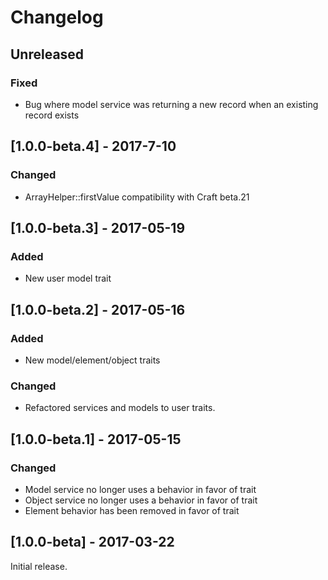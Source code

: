Changelog
=========

## Unreleased
### Fixed
- Bug where model service was returning a new record when an existing record exists

## [1.0.0-beta.4] - 2017-7-10
### Changed
- ArrayHelper::firstValue compatibility with Craft beta.21

## [1.0.0-beta.3] - 2017-05-19
### Added
- New user model trait
 
## [1.0.0-beta.2] - 2017-05-16
### Added
- New model/element/object traits
 
### Changed
- Refactored services and models to user traits.
 
## [1.0.0-beta.1] - 2017-05-15

### Changed
- Model service no longer uses a behavior in favor of trait
- Object service no longer uses a behavior in favor of trait
- Element behavior has been removed in favor of trait

## [1.0.0-beta] - 2017-03-22

Initial release.
